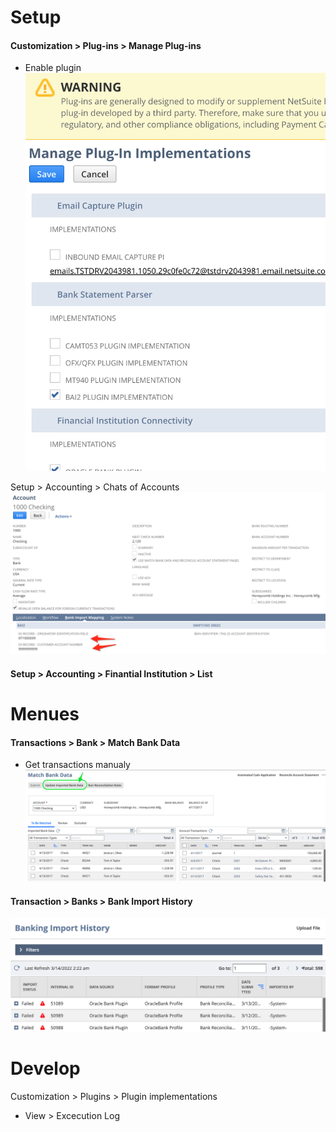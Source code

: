 # Setup
#### Customization > Plug-ins > Manage Plug-ins
- Enable plugin
![alt text](other/img/mp.png)

Setup > Accounting > Chats of Accounts
![alt text](other/img/coa.png)

#### Setup > Accounting > Finantial Institution > List


# Menues
#### Transactions > Bank > Match Bank Data
- Get transactions manualy
![alt text](other/img/mbd.png)

#### Transaction > Banks > Bank Import History
![alt text](other/img/bih.png)

# Develop
Customization > Plugins > Plugin implementations
- View > Excecution Log

